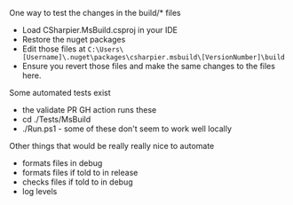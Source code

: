 One way to test the changes in the build/* files
- Load CSharpier.MsBuild.csproj in your IDE
- Restore the nuget packages
- Edit those files at `C:\Users\[Username]\.nuget\packages\csharpier.msbuild\[VersionNumber]\build`
- Ensure you revert those files and make the same changes to the files here.

Some automated tests exist
- the validate PR GH action runs these
- cd ./Tests/MsBuild
- ./Run.ps1 - some of these don't seem to work well locally

Other things that would be really really nice to automate
- formats files in debug
- formats files if told to in release
- checks files if told to in debug
- log levels